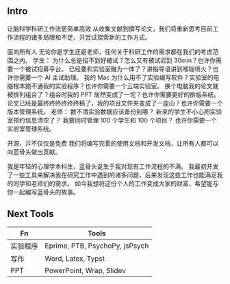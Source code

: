 ## Intro

让脑科学科研工作流更简单高效
从收集文献到撰写论文，我们将重新思考目前工作流程的诸多局限和不足，并尝试探索新的工作方式。

面向所有人
无论你是学生还是老师，任何关于科研工作的需求都在我们的考虑范围之内。
学生：
为什么总是招不到好被试？怎么又有被试迟到 30min？也许你需要一个被试招募平台。
已经要和实验室融为一体了？讲指导语讲到喉咙喷火？也许你需要一个 AI 主试助理。
我的 Mac 为什么用不了实验编写软件？实验室的电脑根本跑不通我的实验程序？也许你需要一个云端实验室。
换个电脑我的论文就被排列组合了？组会时我的 PPT 居然变成了一坨？也许你需要更好的排版系统。
论文已经是最终终终终终终稿了，我的项目文件夹变成了一座山？也许你需要一个版本管理系统。
老师：
数不清实验数据应该备份到哪？
新来的学生不小心把实验室预约信息清空了？
我要同时管理 100 个学生和 100 个项目？
也许你需要一个实验室管理系统。

开源，并不仅仅是免费
我们将编写完善的使用文档和开发文档，让所有人都可以向蓝骨头做出贡献。

我是年轻的心理学本科生，蓝骨头诞生于我对现有工作流程的不满。
我最初开发了一些工具来解决我在研究工作中遇到的诸多问题，后来发现这些工作也能满足我的同学和老师们的需求。
如今我想将这份个人的工作变成大家的财富，希望能与你一起编写蓝骨头的故事。

## Next Tools

| Fn       | Tools                          |
| -------- | ------------------------------ |
| 实验程序 | Eprime, PTB, PsychoPy, jsPsych |
| 写作     | Word, Latex, Typst             |
| PPT      | PowerPoint, Wrap, Slidev       |

